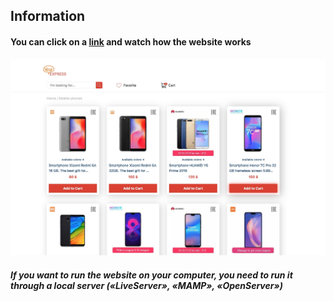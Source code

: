 ## Information

#### You can click on a <a href="https://lypkab.github.io/HelloExpress/">link</a> and watch how the website works

<img src="assets/images/presentation-img.jpg" alt="">

##### If you want to run the website on your computer, you need to run it through a local server («LiveServer», «MAMP», «OpenServer»)